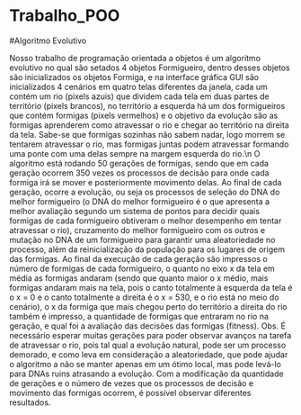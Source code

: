 # Trabalho_POO

#Algoritmo Evolutivo

   Nosso trabalho de programação orientada a objetos é um algoritmo evolutivo no qual são setados 4 objetos Formigueiro,
dentro desses objetos são inicializados os objetos Formiga, e na interface gráfica GUI são inicializados 4 cenários em
quatro telas diferentes da janela, cada um contém um rio (pixels azuis) que dividem cada tela em duas partes de território
(pixels brancos), no território a esquerda há um dos formigueiros que contém formigas (pixels vermelhos) e o objetivo da
evolução são as formigas aprenderem como atravessar o rio e chegar ao território na direita da tela. Sabe-se que formigas
sozinhas não sabem nadar, logo morrem se tentarem atravessar o rio, mas formigas juntas podem atravessar formando uma ponte
com uma delas sempre na margem esquerda do rio.\n
    O algoritmo está rodando 50 gerações de formigas, sendo que em cada geração ocorrem 350 vezes os processos de decisão para
onde cada formiga irá se mover e posteriormente movimento delas. Ao final de cada geração, ocorre a evolução, ou seja os processos
de seleção do DNA do melhor formigueiro (o DNA do melhor formigueiro é o que apresenta a melhor avaliação segundo um sistema de
pontos para decidir quais formigas de cada formigueiro obtiveram o melhor desempenho em tentar atravessar o rio), cruzamento do
melhor formigueiro com os outros e mutação no DNA de um formigueiro para garantir uma aleatoriedade no processo, além da
reinicialização da população para os lugares de origem das formigas.
    Ao final da execução de cada geração são impressos o número de formigas de cada formigueiro, o quanto no eixo x da tela em média
as formigas andaram (sendo que quanto maior o x médio, mais formigas andaram mais na tela, pois o canto totalmente à esquerda da tela
é o x = 0 e o canto totalmente a direita é o x = 530, e o rio está no meio do cenário), o x da formiga que mais chegou perto do 
território a direita do rio também é impresso, a quantidade de formigas que entraram no rio na geração, e qual foi a avaliação das 
decisões das formigas (fitness).
    Obs. É necessário esperar muitas gerações para poder observar avanços na tarefa de atravessar o rio, pois tal qual a evolução
natural, pode ser um processo demorado, e como leva em consideração a aleatoriedade, que pode ajudar o algoritmo a não se manter
apenas em um ótimo local, mas pode levá-lo para DNAs ruins atrasando a evolução. Com a modificação da quantidade de gerações e
o número de vezes que os processos de decisão e movimento das formigas ocorrem, é possível observar diferentes resultados.


